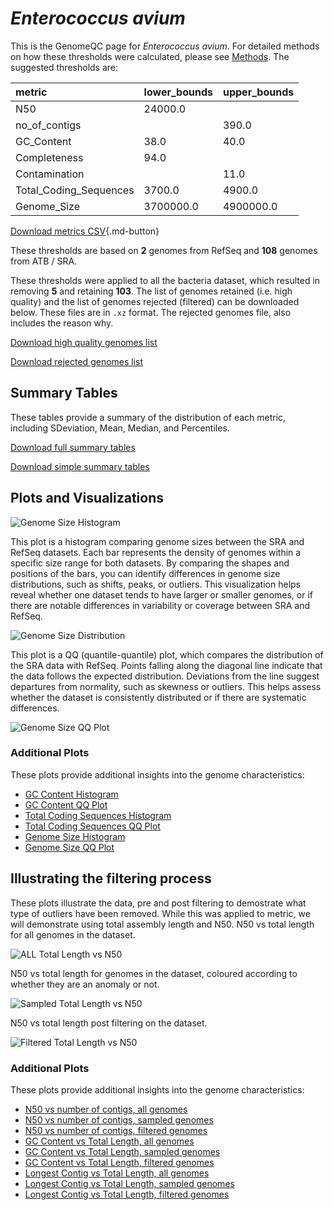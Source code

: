 # *Enterococcus avium*

This is the GenomeQC page for *Enterococcus avium*. For detailed methods on how these thresholds were calculated, please see [Methods](../../methods.md).
The suggested thresholds are: 

| metric                 | lower_bounds   | upper_bounds   |
|:-----------------------|:---------------|:---------------|
| N50                    | 24000.0        |                |
| no_of_contigs          |                | 390.0          |
| GC_Content             | 38.0           | 40.0           |
| Completeness           | 94.0           |                |
| Contamination          |                | 11.0           |
| Total_Coding_Sequences | 3700.0         | 4900.0         |
| Genome_Size            | 3700000.0      | 4900000.0      |

[Download metrics CSV](Enterococcus_avium_metrics.csv){.md-button}


These thresholds are based on **2** genomes from RefSeq and **108** genomes from ATB / SRA.

These thresholds were applied to all the bacteria dataset, which resulted in removing **5** and retaining **103**.
The list of genomes retained (i.e. high quality) and the list of genomes rejected (filtered) can be downloaded below. These files are in `.xz` format. The rejected genomes file, also includes the reason why.

[Download high quality genomes list](Enterococcus_avium_high_quality_genomes.csv.xz)


[Download rejected genomes list](Enterococcus_avium_filtered_out_genomes.csv.xz)



## Summary Tables
These tables provide a summary of the distribution of each metric, including SDeviation, Mean, Median, and Percentiles.

[Download full summary tables](summary.csv)

[Download simple summary tables](selected_summary.csv)

## Plots and Visualizations

![Genome Size Histogram](Genome_Size_refseq_histogram_kde.png)

This plot is a histogram comparing genome sizes between the SRA and RefSeq datasets. Each bar represents the density of genomes within a specific size range for both datasets. By comparing the shapes and positions of the bars, you can identify differences in genome size distributions, such as shifts, peaks, or outliers. This visualization helps reveal whether one dataset tends to have larger or smaller genomes, or if there are notable differences in variability or coverage between SRA and RefSeq.

![Genome Size Distribution](Genome_Size_refseq_histogram_kde.png)

This plot is a QQ (quantile-quantile) plot, which compares the distribution of the SRA data with RefSeq. Points falling along the diagonal line indicate that the data follows the expected distribution. Deviations from the line suggest departures from normality, such as skewness or outliers. This helps assess whether the dataset is consistently distributed or if there are systematic differences.

![Genome Size QQ Plot](Genome_Size_refseq_qqplot.png)

### Additional Plots

These plots provide additional insights into the genome characteristics:

- [GC Content Histogram](GC_Content_refseq_histogram_kde.png)
- [GC Content QQ Plot](GC_Content_refseq_qqplot.png)
- [Total Coding Sequences Histogram](Total_Coding_Sequences_refseq_histogram_kde.png)
- [Total Coding Sequences QQ Plot](Total_Coding_Sequences_refseq_qqplot.png)
- [Genome Size Histogram](Genome_Size_refseq_histogram_kde.png)
- [Genome Size QQ Plot](Genome_Size_refseq_qqplot.png)
## Illustrating the filtering process
These plots illustrate the data, pre and post filtering to demostrate what type of outliers have been removed. While this was applied to metric, we will demonstrate using total assembly length and N50.
N50 vs total length for all genomes in the dataset.

![ALL Total Length vs N50](Enterococcus_avium_all_total_length_N50.png)

N50 vs total length for genomes in the dataset, coloured according to whether they are an anomaly or not.

![Sampled Total Length vs N50](Enterococcus_avium_sample_total_length_N50.png)

N50 vs total length post filtering on the dataset.

![Filtered Total Length vs N50](Enterococcus_avium_filt_total_length_N50.png)

### Additional Plots

These plots provide additional insights into the genome characteristics:

- [N50 vs number of contigs, all genomes](Enterococcus_avium_all_N50_number.png)
- [N50 vs number of contigs, sampled genomes](Enterococcus_avium_sample_N50_number.png)
- [N50 vs number of contigs, filtered genomes](Enterococcus_avium_filt_N50_number.png)
- [GC Content vs Total Length, all genomes](Enterococcus_avium_all_total_length_GC_Content.png)
- [GC Content vs Total Length, sampled genomes](Enterococcus_avium_sample_total_length_GC_Content.png)
- [GC Content vs Total Length, filtered genomes](Enterococcus_avium_filt_total_length_GC_Content.png)
- [Longest Contig vs Total Length, all genomes](Enterococcus_avium_all_total_length_longest.png)
- [Longest Contig vs Total Length, sampled genomes](Enterococcus_avium_sample_total_length_longest.png)
- [Longest Contig vs Total Length, filtered genomes](Enterococcus_avium_filt_total_length_longest.png)
